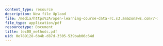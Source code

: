 ```yaml
---
content_type: resource
description: New file Uplaod
file: /media/https%3A/open-learning-course-data-rc.s3.amazonaws.com/7-16-experimental-molecular-biology-biotechnology-ii-spring-2005/0e7891286b4bd87d3505539bab06c64d_lec08_methods.pdf
file_type: application/pdf
resourcetype: Document
title: lec08_methods.pdf
uid: 0e789128-6b4b-d87d-3505-539bab06c64d
---
```

